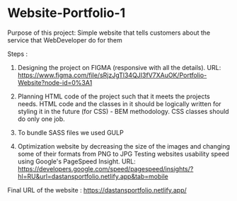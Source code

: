# Website-Portfolio-1
Purpose of this project:  Simple website that tells customers about the service that WebDeveloper do for them

Steps : 
1.  Designing the project on FIGMA (responsive with all the details).
URL:   https://www.figma.com/file/sRjzJgTl34QJI3fV7XAuOK/Portfolio-Website?node-id=0%3A1


2. Planning HTML code of the project such that it meets the projects needs. 
HTML code and the classes in it should be logically written for styling it in the future (for CSS) - BEM methodology.
CSS classes should do only one job.

3. To bundle SASS files we used GULP 

4. Optimization website by decreasing the size of the images and changing some of their formats from PNG to JPG
Testing websites usability speed using Google's PageSpeed Insight.
URL:   https://developers.google.com/speed/pagespeed/insights/?hl=RU&url=dastansportfolio.netlify.app&tab=mobile


Final URL of the website :   https://dastansportfolio.netlify.app/

